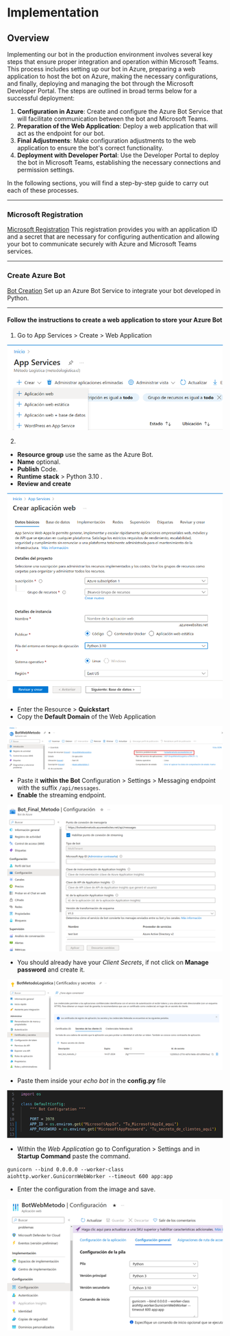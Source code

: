 # Implementation

## Overview

Implementing our bot in the production environment involves several key steps that ensure proper integration and operation within Microsoft Teams. This process includes setting up our bot in Azure, preparing a web application to host the bot on Azure, making the necessary configurations, and finally, deploying and managing the bot through the Microsoft Developer Portal. The steps are outlined in broad terms below for a successful deployment:

1. **Configuration in Azure**: Create and configure the Azure Bot Service that will facilitate communication between the bot and Microsoft Teams.
2. **Preparation of the Web Application**: Deploy a web application that will act as the endpoint for our bot.
3. **Final Adjustments**: Make configuration adjustments to the web application to ensure the bot's correct functionality.
4. **Deployment with Developer Portal**: Use the Developer Portal to deploy the bot in Microsoft Teams, establishing the necessary connections and permission settings.

In the following sections, you will find a step-by-step guide to carry out each of these processes.

***

### Microsoft Registration 
[Microsoft Registration](https://learn.microsoft.com/en-us/microsoftteams/platform/sbs-file-handling-in-bot?tabs=ngrok%2Cvisualstudio&tutorial-step=3)
This registration provides you with an application ID and a secret that are necessary for configuring authentication and allowing your bot to communicate securely with Azure and Microsoft Teams services.

***

### Create Azure Bot 
[Bot Creation](https://learn.microsoft.com/en-us/microsoftteams/platform/sbs-file-handling-in-bot?tabs=ngrok%2Cvisualstudio&tutorial-step=4)
Set up an Azure Bot Service to integrate your bot developed in Python.

***

#### Follow the instructions to create a web application to store your Azure Bot

1. Go to App Services > Create > Web Application

![Alt text](image-8.png)  

2. 
- **Resource group** use the same as the Azure Bot.
- **Name** optional.
- **Publish** Code.
- **Runtime stack** > Python 3.10 .
- **Review and create**

![Alt text](image-9.png) 

- Enter the Resource > **Quickstart**
- Copy the **Default Domain** of the Web Application

![Alt text](image-13.png)

- Paste it **within the Bot** Configuration > Settings > Messaging endpoint with the suffix `/api/messages`.
- **Enable** the streaming endpoint.

![Alt text](image-14.png)

- You should already have your *Client Secrets*, if not click on **Manage password** and create it.

![Alt text](image-11.png)

- Paste them inside your *echo bot* in the **config.py** file

![Alt text](image-15.png)

- Within the *Web Application* go to Configuration > Settings and in **Startup Command** paste the command.

```
gunicorn --bind 0.0.0.0 --worker-class aiohttp.worker.GunicornWebWorker --timeout 600 app:app
```

- Enter the configuration from the image and save.

![Alt text](image-16.png)
